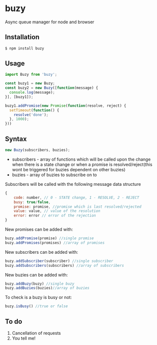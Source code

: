 # buzy
Async queue manager for node and browser

## Installation
```bash
$ npm install buzy
```
## Usage
```javascript
import Buzy from 'buzy';

const buzy1 = new Buzy;
const buzy2 = new Buzy([function(message) {
  console.log(message);
}], [buzy1]);

buzy1.addPromise(new Promise(function(resolve, reject) {
  setTimeout(function() {
    resolve('done');
  }, 1000);
}))
```

## Syntax
```javascript
new Buzy(subscribers, buzies);
```
- subscribers - array of functions which will be called upon the change when there is a state change or when a promise is resolved/reject(this wont be triggered for buzies dependent on other buzies)
- buzies - array of buzies to subscribe on to

Subscribers will be called with the following message data structure
```javascript
{
    code: number, // 0 - STATE change, 1 - RESOLVE, 2 - REJECT
    busy: true/false,
    promise: promise, //promise which is last resolved/rejected
    value: value, // value of the resolution
    error: error // error of the rejection
}
```

New promises can be added with: 
```javascript
buzy.addPromise(promise) //single promise
buzy.addPromises(promises) //array of promises
```
New subscribers can be added with: 
```javascript
buzy.addSubscriber(subscriber) //single subscriber
buzy.addSubscribers(subscribers) //array of subscribers
```
New buzies can be added with: 
```javascript
buzy.addBuzy(buzy) //single buzy
buzy.addBuzies(buzies)//array of buzies
```

To check is a buzy is busy or not:
```javascript
buzy.isBusy() //true or false
```

## To do
1) Cancellation of requests
2) You tell me!